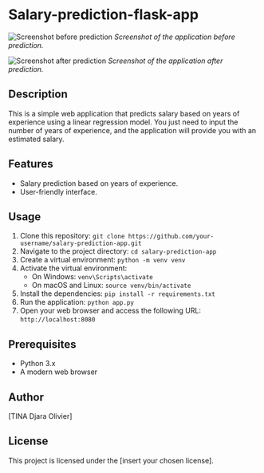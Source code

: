 # Salary-prediction-flask-app

![Screenshot before prediction](url_to_before_image.jpg)
*Screenshot of the application before prediction.*

![Screenshot after prediction](url_to_after_image.jpg)
*Screenshot of the application after prediction.*

## Description
This is a simple web application that predicts salary based on years of experience using a linear regression model. You just need to input the number of years of experience, and the application will provide you with an estimated salary.

## Features
- Salary prediction based on years of experience.
- User-friendly interface.

## Usage
1. Clone this repository: `git clone https://github.com/your-username/salary-prediction-app.git`
2. Navigate to the project directory: `cd salary-prediction-app`
3. Create a virtual environment: `python -m venv venv`
4. Activate the virtual environment:
   - On Windows: `venv\Scripts\activate`
   - On macOS and Linux: `source venv/bin/activate`
5. Install the dependencies: `pip install -r requirements.txt`
6. Run the application: `python app.py`
7. Open your web browser and access the following URL: `http://localhost:8080`

## Prerequisites
- Python 3.x
- A modern web browser

## Author
[TINA Djara Olivier]

## License
This project is licensed under the [insert your chosen license].
